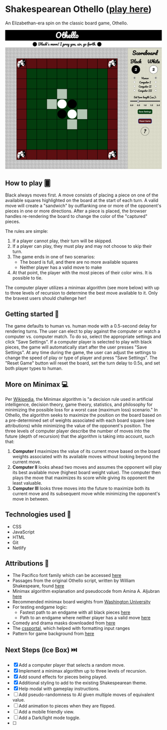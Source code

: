 # Shakespearean Othello ([play here](https://shakespearean-othello.netlify.app/))

An Elizabethan-era spin on the classic board game, Othello. 

![Game screenshot](https://github.com/callumnelson/othello/blob/main/assets/images/screenshot-2.png)

## How to play 🂠

Black always moves first. A move consists of placing a piece on one of the available squares highlighted on the board at the start of each turn. A valid move will create a "sandwich" by outflanking one or more of the opponent's pieces in one or more directions. After a piece is placed, the browser handles re-rendering the board to change the color of the "captured" pieces. 

The rules are simple:
1. If a player cannot play, their turn will be skipped. 
2. If a player can play, they must play and may not choose to skip their turn. 
3. The game ends in one of two scenarios: 
    - The board is full, and there are no more available squares
    - Neither player has a valid move to make
4. At that point, the player with the most pieces of their color wins. It is possible to tie. 

The computer player utilizes a minimax algorithm (see more below) with up to three levels of recursion to determine the best move available to it. Only the bravest users should challenge her!

## Getting started 🏁

The game defaults to human vs. human mode with a 0.5-second delay for rendering turns. The user can elect to play against the computer or watch a computer vs. computer match. To do so, select the appropriate settings and click "Save Settings". If a computer player is selected to play with black pieces, the game will automatically start after the user presses "Save Settings". At any time during the game, the user can adjust the settings to change the speed of play or type of player and press "Save Settings". The "Reset Game" button will reset the board, set the turn delay to 0.5s, and set both player types to human. 

## More on Minimax 💻

Per [Wikipedia](https://en.wikipedia.org/wiki/Minimax), the Minimax algorithm is "a decision rule used in artificial intelligence, decision theory, game theory, statistics, and philosophy for minimizing the possible loss for a worst case (maximum loss) scenario." In Othello, the algorithm seeks to maximize the position on the board based on a pre-determined set of weights associated with each board square (see attributions) while minimizing the value of the opponent's position. The three levels of computer player describe the number of moves into the future (depth of recursion) that the algorithm is taking into account, such that:
1. **Computer I** maximizes the value of its current move based on the board weights associated with its available moves without looking beyond the current move. 
2. **Computer II** looks ahead two moves and assumes the opponent will play its best available move (highest board weight value). The computer then plays the move that maximizes its score while giving its opponent the least valuable. 
3. **Computer III** looks three moves into the future to maximize both its current move and its subsequent move while minimizing the opponent's move in between. 

## Technologies used 💾

* CSS
* JavaScript
* HTML
* Git
* Netlify

## Attributions 🤩

* The Pacifico font family which can be accessed [here](https://fonts.google.com/specimen/Pacifico)
* Passages from the original Othello script, written by William Shakespeare, found [here](http://shakespeare.mit.edu/othello/full.html)
* Minimax algorithm explanation and pseudocode from Amina A. Aljubran [here](http://cs.indstate.edu/~aaljubran/paper.pdf)
* Recommended minimax board weights from [Washington University](https://courses.cs.washington.edu/courses/cse573/04au/Project/mini1/O-Thell-Us/Othellus.pdf)
* For testing endgame logic:
    - Fastest path to an endgame with all black pieces [here](https://www.youtube.com/watch?v=6ehiWOSp_wk&ab_channel=SAWADYYY)
    - Path to an endgame where neither player has a valid move [here](https://www.youtube.com/watch?v=B2RKnhTrbTs&ab_channel=BelgianOthelloAssociation)
* Comedy and drama masks downloaded from [here](https://pixabay.com/vectors/drama-comedy-and-tragedy-theater-312318/)
* The [cssportal](https://www.cssportal.com/style-input-range/), which helped with formatting input ranges
* Pattern for game background from [here](https://heropatterns.com/)

## Next Steps (Ice Box) ⏭️

- [x] Add a computer player that selects a random move.
- [x] Implement a minimax algorithm up to three levels of recursion.
- [x] Add sound effects for pieces being played.
- [x] Additional styling to add to the existing Shakespearean theme.
- [x] Help modal with gameplay instructions.
- [ ] Add pseudo-randomness to AI given multiple moves of equivalent value.
- [ ] Add animation to pieces when they are flipped.
- [ ] Add a mobile friendly view.
- [ ] Add a Dark/light mode toggle.
- [ ] 